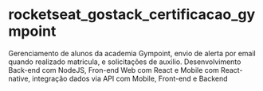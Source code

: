 # rocketseat_gostack_certificacao_gympoint
Gerenciamento de alunos da academia Gympoint, envio de alerta por email quando realizado matricula, e solicitações de auxilio. Desenvolvimento Back-end com NodeJS, Fron-end Web com React e Mobile com React-native, integração dados via API com Mobile, Front-end e Backend
